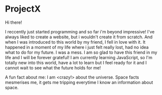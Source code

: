 # ProjectX

Hi there!


I reccently just started programming and so far i'm beyond impressive! I've always liked to create a website, but i wouldn't create it from scratch. 
And when I was introduced to this world by my friend, I fell in love with it. It happened in a moment of my life where i just felt really lost, had no idea what to do for my future. I was a mess. I am so glad to have this friend in my life and I will be forever grateful! I am currently learning JavaScript, so I'm totally new into this world, have a lot to learn but I feel ready for it and I cannot wait to see what the future holds for me!

A fun fact about me: I am <crazy!> about the universe. Space facts mesmerises me, it gets me tripping everytime I know an information about space.
